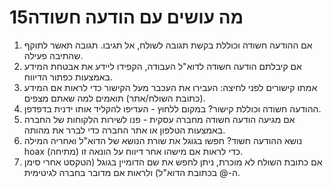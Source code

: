 
# 15מה עושים עם הודעה חשודה

1. אם ההודעה חשודה וכוללת בקשת תגובה לשולח, אל תגיבו. תגובה תאשר לתוקף שהתיבה פעילה.  
2. אם קיבלתם הודעה חשודה לדוא"ל העבודה, הקפידו ליידע את אבטחת המידע באמצעות כפתור הדיווח.  
3. אמתו קישורים לפני לחיצה: העבירו את העכבר מעל הקישור כדי לראות אם המידע (כתובת השולח/אתר) תואמים למה שאתם מצפים.  
4. ההודעה חשודה וכוללת קישור? במקום ללחוץ \- העדיפו להקליד אותו ידנית בדפדפן.  
5. אם מגיעה הודעה חשודה מחברה עסקית \- פנו לשירות הלקוחות של החברה באמצעות הטלפון או אתר החברה כדי לברר את מהותה.  
6. נושא ההודעה חשוד? חפשו בגוגל את שורת הנושא של הדוא"ל ואחריה המילה hoax (מתיחה) כדי לראות אם מישהו אחר דיווח על הונאה זו.  
7. אם כתובת השולח לא מוכרת, ניתן לחפש את שם הדומיין בגוגל (הטקסט אחרי סימן ה-@ בכתובת הדוא"ל) ולראות אם מדובר בחברה לגיטימית.
